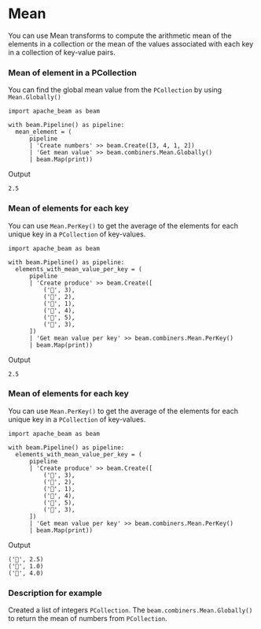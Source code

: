 <!--
Licensed under the Apache License, Version 2.0 (the "License");
you may not use this file except in compliance with the License.
You may obtain a copy of the License at
http://www.apache.org/licenses/LICENSE-2.0
Unless required by applicable law or agreed to in writing, software
distributed under the License is distributed on an "AS IS" BASIS,
WITHOUT WARRANTIES OR CONDITIONS OF ANY KIND, either express or implied.
See the License for the specific language governing permissions and
limitations under the License.
-->

# Mean

You can use Mean transforms to compute the arithmetic mean of the elements in a collection or the mean of the values associated with each key in a collection of key-value pairs.

### Mean of element in a PCollection

You can find the global mean value from the ```PCollection``` by using ```Mean.Globally()```

```
import apache_beam as beam

with beam.Pipeline() as pipeline:
  mean_element = (
      pipeline
      | 'Create numbers' >> beam.Create([3, 4, 1, 2])
      | 'Get mean value' >> beam.combiners.Mean.Globally()
      | beam.Map(print))
```

Output

```
2.5
```

### Mean of elements for each key

You can use ```Mean.PerKey()``` to get the average of the elements for each unique key in a ```PCollection``` of key-values.

```
import apache_beam as beam

with beam.Pipeline() as pipeline:
  elements_with_mean_value_per_key = (
      pipeline
      | 'Create produce' >> beam.Create([
          ('🥕', 3),
          ('🥕', 2),
          ('🍆', 1),
          ('🍅', 4),
          ('🍅', 5),
          ('🍅', 3),
      ])
      | 'Get mean value per key' >> beam.combiners.Mean.PerKey()
      | beam.Map(print))
```

Output

```
2.5
```

### Mean of elements for each key

You can use ```Mean.PerKey()``` to get the average of the elements for each unique key in a ```PCollection``` of key-values.

```
import apache_beam as beam

with beam.Pipeline() as pipeline:
  elements_with_mean_value_per_key = (
      pipeline
      | 'Create produce' >> beam.Create([
          ('🥕', 3),
          ('🥕', 2),
          ('🍆', 1),
          ('🍅', 4),
          ('🍅', 5),
          ('🍅', 3),
      ])
      | 'Get mean value per key' >> beam.combiners.Mean.PerKey()
      | beam.Map(print))
```

Output

```
('🥕', 2.5)
('🍆', 1.0)
('🍅', 4.0)
```

### Description for example

Created a list of integers ```PCollection```. The ```beam.combiners.Mean.Globally()``` to return the mean of numbers from `PCollection`.